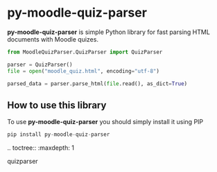 # py-moodle-quiz-parser

**py-moodle-quiz-parser** is simple Python library for fast parsing HTML documents with Moodle quizes.
```python
from MoodleQuizParser.QuizParser import QuizParser

parser = QuizParser()
file = open("moodle_quiz.html", encoding="utf-8")

parsed_data = parser.parse_html(file.read(), as_dict=True)
```
## How to use this library

To use **py-moodle-quiz-parser** you should simply install it using PIP
```python
pip install py-moodle-quiz-parser
```
.. toctree::
   :maxdepth: 1

   quizparser
   